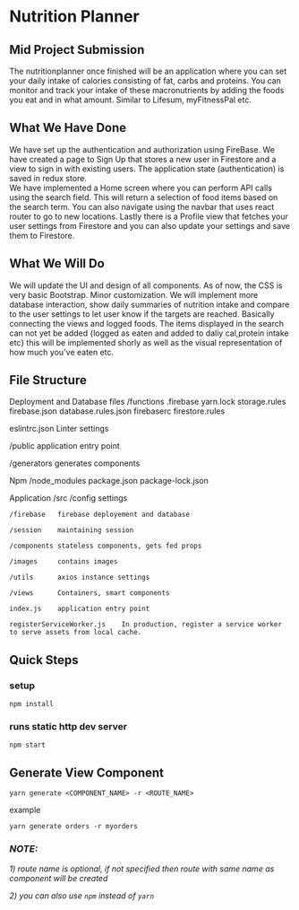 # Nutrition Planner 

## Mid Project Submission

The nutritionplanner once finished will be an application where you can set your daily intake of calories consisting of fat, carbs and proteins. You can monitor and track your intake of these macronutrients by adding the foods you eat and in what amount. Similar to Lifesum, myFitnessPal etc. 

## What We Have Done
We have set up the authentication and authorization using FireBase. We have created a page to Sign Up that stores a new user in Firestore and a view to sign in with existing users. The application state (authentication) is saved in redux store.  
We have implemented a Home screen where you can perform API calls using the search field. This will return a selection of food items based on the search term. 
You can also navigate using the navbar that uses react router to go to new locations.
Lastly there is a Profile view that fetches your user settings from Firestore and you can also update your settings and save them to Firestore. 

## What We Will Do 
We will update the UI and design of all components. As of now, the CSS is very basic Bootstrap. Minor customization. 
We will implement more database interaction, show daily summaries of nutrition intake and compare to the user settings to let user know 
if the targets are reached. Basically connecting the views and logged foods. The items displayed in the search can not yet be added {logged as eaten and added to daliy cal,protein intake etc} this will be implemented shorly as well as the visual representation of how much you've eaten etc. 

## File Structure
Deployment and Database files 
/functions
.firebase
yarn.lock 
storage.rules 
firebase.json 
database.rules.json
firebaserc
firestore.rules

eslintrc.json  Linter settings 

/public
application entry point 

/generators
generates components

Npm 
/node_modules 
package.json 
package-lock.json

Application 
/src 
    /config     settings 
    
    /firebase   firebase deployement and database
    
    /session    maintaining session
    
    /components stateless components, gets fed props

    /images     contains images

    /utils      axios instance settings

    /views      Containers, smart components

    index.js    application entry point

    registerServiceWorker.js    In production, register a service worker to serve assets from local cache.

## Quick Steps

### setup
`npm install`

### runs static http dev server
`npm start`

## Generate View Component
`yarn generate <COMPONENT_NAME> -r <ROUTE_NAME>`

example

`yarn generate orders -r myorders`

### *NOTE:*

*1) route name is optional, if not specified then route with same name as component will be created*

*2) you can also use `npm` instead of `yarn`*
